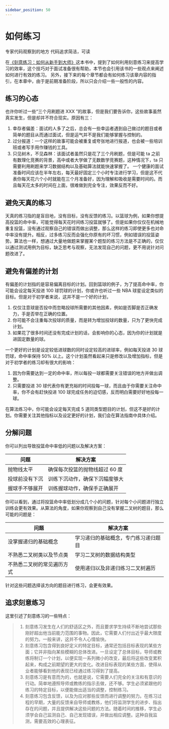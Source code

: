 ```yaml
---
sidebar_position: 50
---
```


# 如何练习

专家代码观察到的地方
代码追求简洁，可读

在[《刻意练习：如何从新手到大师》](https://www.amazon.cn/dp/B01M6ZBZY3)这本书中，提到了如何利用刻意练习来提高学习的效率，这个技巧对于面试准备很有帮助，本节也会引用该书的一些观点来阐述如何进行有效的练习。
另外，接下来的每个章节都会有如何练习该章内容的指引，在本章中，由于是前期准备阶段，所以只会介绍一些一般性的内容。

## 练习的心态
也许你听过一些“三个月刷题进 XXX ”的故事，但是我们要告诉你，这些故事虽然真实发生，但是却并不符合现实。原因有三：

1. 幸存者偏差：面试的人多了之后，总会有一些幸运者遇到自己做过的题目或者简单的题目从而通过面试，但是运气并不是我们能够掌握与控制的。
2. 过分报道：一个这样的故事可能会被重复或夸张地进行报道，也会被一些培训班或者写手用作赚钱的工具。
3. 只见树木，不见森林：该面试者虽然只是花了三个月刷题，但是可能 ta 之前有数理化竞赛的背景，高中或者大学做了无数数学竞赛题，这种情况下，ta 只需要利用刷题来学习数据结构以及基础算法就能快速掌握了。
一个健康的面试准备时间应该在半年左右，每天最好固定三个小时专注进行学习，但是这不代表你每天花六个小时就能在三个月准备好，因为理解和吸收是需要时间的。而且每天花太多的时间在上面，很难做到完全专注，效果反而不好。

## 避免天真的练习
天真的练习指的是盲目地，没有目标，没有反馈的练习。以篮球为例，如果你想提高投篮的命中率，可能觉得每天花时间练习投篮就够了。但是如果你仅仅在机械地重复投篮，没有通过观察自己的错误而做出调整，那么这样的练习即使更多也对命中率没有提升。相反，过多练习反而会强化你原有的坏习惯，例如错误的投篮姿势。算法也一样，想通过大量地做题来掌握某个题型的练习方法是不正确的，仅仅以通过测试用例为目标，缺乏思考与观察，无法发现自己的问题，更不用说针对问题改进了。

## 避免有偏差的计划
有偏差的计划指的是容易偏离目标的计划。回到篮球的例子，为了提高命中率，你可能会设定每天投进 100 球罚球的计划，你或许也听过一些 NBA 球星设定类似的目标。但是对于初学者来说，这并不是一个好的计划，
1. 仅仅注意球是否投中而忽略投球所需要的其他因素，例如是否脚是否正确发力，手是否举在正确的位置。
2. 你可能不会注重每次投球的质量，而是转为增加投球的数量，只为了更快完成计划。
3. 如果花了很多时间还没有完成计划的话，会影响你的心态，因为你的计划就是进固定数量的球。

一个更好的计划是设定较低进球数的同时设定较高的进球率，例如每天投进 30 球罚球，命中率保持 50% 以上。这个计划虽然看起来只是修改以及增加指标，但是对于初学者的练习却有很大的影响：
1. 因为你需要达到一定的命中率，所以每投一球都需要关注错误的地方并做出调整。
2. 只需要投进 30 球代表你有更充裕的时间投每一球，而且由于你需要关注命中率，你不会有赶快投进 100 球完成任务的迫切感，反而明白需要好好地投每一球。

在算法练习中，你可能会设定每天完成 5 道同类型题目的计划，但这不是好的计划。你需要关注其他指标以及设定更好的计划，我们会在算法指南中具体介绍。

## 分解问题

你可以列出导致投篮命中率低的问题以及解决方案：

| 问题              | 解决方案                |
| -----------       | -------                        |
| 抛物线太平        | 确保每次投篮的抛物线超过 60 度 |
| 投球前没有下沉    | 训练下沉动作，确保下沉幅度够大    |
| 握球手不够展开    | 训练握球动作，确保手正确展开    |

你可以看到，通过将投篮命中率低划分成几个小的问题，针对每个小问题进行独立训练会更有效果。从算法的角度，如果你观察到自己没有掌握二叉树的题目，那么可能的问题是：

| 问题        | 解决方案                |
| ----------- | -------                     |
| 没掌握递归的基础概念        | 学习递归的基础概念，专门练习递归题目        |
| 不熟悉二叉树类以及节点类    | 学习二叉树的数据结构类型    |
| 不熟悉二叉树的常见遍历方式  | 使用递归以及非递归练习二叉树遍历    |

针对这些问题选择该方向的题目进行练习，会更有效果。

## 追求刻意练习

这里引述了刻意练习的一些特点：

> 1. 刻意练习发生在人们的舒适区之外，而且要求学生持续不断地尝试那些刚好超出他当前能力范围的事物。因此，它需要人们付出近乎最大限度的努力。一般来讲，这并不令人心情愉快。
> 2. 刻意练习包含得到良好定义的特定目标，通常还包括目标表现的某些方面；它并非指向某些模糊的总体改进。一旦设定了总体目标，导师或教练将制订一个计划，以便实现一系列微小的改变，最后将这些改变累积起来，构成之前期望的更大的变化。改进目标表现的某些方面，使得从业者能够看到他的表现已经通过练习得到了提高。
> 3. 刻意练习是有意而为的，也就是说，它需要人们完全的关注和有意识的行动。简单地遵照导师或教练的指示去做，还不够。学生必须紧跟他的练习的特定目标，以便能做出适当的调整，控制练习。
> 4. 刻意练习包含反馈，以及为应对那些反馈而进行调整的努力。在练习过程的早期，大量的反馈来自导师或教练，他们将监测学生的进步、指出存在的问题，并且提供解决这些问题的方法。随着时间的推移，学生必须学会自己监测自己、自己发现错误，并做出相应调整。这种自我监测，需要高效的心理表征。
